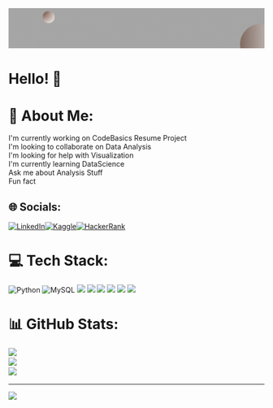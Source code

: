 <p  align="center"><img src = "suryasundarkumars@gmail.com.gif"></p>

# Hello! 👋

# 💫 About Me:
I'm currently working on CodeBasics Resume Project<br>I'm looking to collaborate on Data Analysis<br>I'm looking for help with Visualization<br>I'm currently learning DataScience<br>Ask me about Analysis Stuff<br>Fun fact


## 🌐 Socials:
[![LinkedIn](https://img.shields.io/badge/LinkedIn-%230077B5.svg?logo=linkedin&logoColor=white)](https://www.linkedin.com/in/surya-sundar-kumar-surla-54048b188)[![Kaggle](https://img.shields.io/badge/Kaggle-%2320BEFF.svg?logo=kaggle&logoColor=white)](https://www.kaggle.com/suryasundarkumar)[![HackerRank](https://img.shields.io/badge/HackerRank-%23000000.svg?logo=hackerrank&logoColor=green)](https://www.hackerrank.com/suryasundarkuma1)

# 💻 Tech Stack:
![Python](https://img.shields.io/badge/python-3670A0?style=for-the-badge&logo=python&logoColor=ffdd54) ![MySQL](https://img.shields.io/badge/mysql-%2300f.svg?style=for-the-badge&logo=mysql&logoColor=white) 
<img src="https://img.shields.io/badge/Machine_Learning-6B46C1?style=for-the-badge&logo=TensorFlow&logoColor=white">
<img src="https://img.shields.io/badge/Numpy-013243?style=for-the-badge&logo=NumPy&logoColor=white">
<img src="https://img.shields.io/badge/Pandas-150458?style=for-the-badge&logo=Pandas&logoColor=white">
<img src="https://img.shields.io/badge/Matplotlib-11557C?style=for-the-badge&logo=Matplotlib&logoColor=white">
<img src="https://img.shields.io/badge/Seaborn-3776AB?style=for-the-badge&logo=Seaborn&logoColor=white">
<img src="https://img.shields.io/badge/Power_BI-F2C811?style=for-the-badge&logo=Power%20BI&logoColor=white">

# 📊 GitHub Stats:
![](https://github-readme-stats.vercel.app/api?username=SuryaSundarKumarS&theme=prussian&hide_border=false&include_all_commits=false&count_private=false)<br/>
![](https://github-readme-streak-stats.herokuapp.com/?user=SuryaSundarKumarS&theme=prussian&hide_border=false)<br/>
![](https://github-readme-stats.vercel.app/api/top-langs/?username=SuryaSundarKumarS&theme=prussian&hide_border=false&include_all_commits=false&count_private=false&layout=compact)

---
[![](https://visitcount.itsvg.in/api?id=SuryaSundarKumarS&icon=0&color=0)](https://visitcount.itsvg.in)

<!-- Proudly created with GPRM ( https://gprm.itsvg.in ) -->
